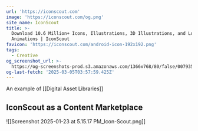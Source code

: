 ```yaml
---
url: 'https://iconscout.com'
image: 'https://iconscout.com/og.png'
site_name: IconScout
title: >-
  Download 10.6 Million+ Icons, Illustrations, 3D Illustrations, and Lottie
  Animations | IconScout
favicon: 'https://iconscout.com/android-icon-192x192.png'
tags:
  - Creative
og_screenshot_url: >-
  https://og-screenshots-prod.s3.amazonaws.com/1366x768/80/false/007935b4ce1853d46aa53430fdc80c435b34bc7a655454aafc2005e06e358478.jpeg
og-last-fetch: '2025-03-05T03:57:59.425Z'
---
```

An example of [[Digital Asset Libraries]]

## IconScout as a Content Marketplace

![[Screenshot 2025-01-23 at 5.15.17 PM_Icon-Scout.png]]
